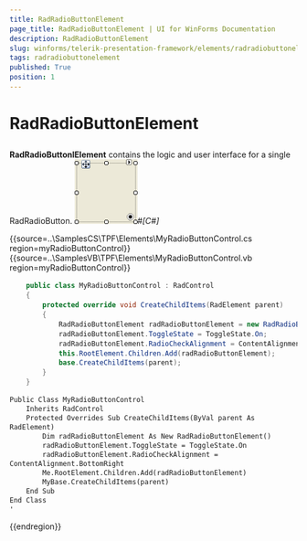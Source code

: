 ```yaml
---
title: RadRadioButtonElement
page_title: RadRadioButtonElement | UI for WinForms Documentation
description: RadRadioButtonElement
slug: winforms/telerik-presentation-framework/elements/radradiobuttonelement
tags: radradiobuttonelement
published: True
position: 1
---
```


# RadRadioButtonElement



## 

__RadRadioButtonlElement__ contains the logic and user interface for a single RadRadioButton.
        ![tpf-elements-radradiobutton 001](images/tpf-elements-radradiobutton001.png)#_[C#]_

	



{{source=..\SamplesCS\TPF\Elements\MyRadioButtonControl.cs region=myRadioButtonControl}} 
{{source=..\SamplesVB\TPF\Elements\MyRadioButtonControl.vb region=myRadioButtonControl}} 

````C#
    public class MyRadioButtonControl : RadControl
    {
        protected override void CreateChildItems(RadElement parent)
        {
            RadRadioButtonElement radRadioButtonElement = new RadRadioButtonElement();
            radRadioButtonElement.ToggleState = ToggleState.On;
            radRadioButtonElement.RadioCheckAlignment = ContentAlignment.BottomRight;
            this.RootElement.Children.Add(radRadioButtonElement);
            base.CreateChildItems(parent);
        }
    }
````
````VB.NET
Public Class MyRadioButtonControl
    Inherits RadControl
    Protected Overrides Sub CreateChildItems(ByVal parent As RadElement)
        Dim radRadioButtonElement As New RadRadioButtonElement()
        radRadioButtonElement.ToggleState = ToggleState.On
        radRadioButtonElement.RadioCheckAlignment = ContentAlignment.BottomRight
        Me.RootElement.Children.Add(radRadioButtonElement)
        MyBase.CreateChildItems(parent)
    End Sub
End Class
'
````

{{endregion}} 



